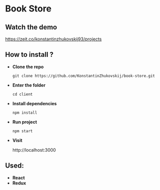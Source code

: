 # Book Store

## Watch the demo

https://zeit.co/konstantinzhukovskij93/projects
             
## How to install ?

* **Clone the repo**
   
  ```
  git clone https://github.com/KonstantinZhukovskij/book-store.git
  ```

* **Enter the folder**
  ```
  cd client
  ```
* **Install dependencies**
  ```
  npm install
  ```
* **Run project**
  ```
  npm start
  ```
* **Visit**

    http://localhost:3000

## Used:
* **React**
* **Redux**